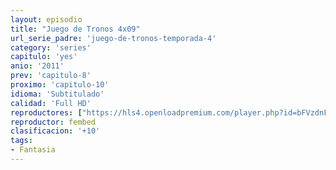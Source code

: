 ```yaml
---
layout: episodio
title: "Juego de Tronos 4x09"
url_serie_padre: 'juego-de-tronos-temporada-4'
category: 'series'
capitulo: 'yes'
anio: '2011'
prev: 'capitulo-8'
proximo: 'capitulo-10'
idioma: 'Subtitulado'
calidad: 'Full HD'
reproductores: ["https://hls4.openloadpremium.com/player.php?id=bFVzdnFtbTRVZFI2TjFYc0dKMkJ6c0tWR3B6MHpKdC8wd2ZxeDJkU2V6cDVpK3kzUng4b0Q0MWZ5TEE4ajdEeFdENEVVQUZYdHRmQTAzNDNodTR1a3c9PQ&sub=https://sub.cuevana2.io/vtt-sub/sub7/Game.Of.Thrones.S04E09.vtt"]
reproductor: fembed
clasificacion: '+10'
tags:
- Fantasia
---
```












